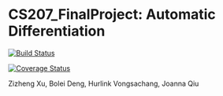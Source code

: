 # CS207_FinalProject: Automatic Differentiation

[![Build Status](https://travis-ci.org/XVQD/cs207-FinalProject.svg?branch=master)](https://travis-ci.org/XVQD/cs207-FinalProject.svg?branch=master)

[![Coverage Status](https://coveralls.io/repos/github/XVQD/cs207-FinalProject/badge.svg?branch=master)](https://coveralls.io/github/XVQD/cs207-FinalProject?branch=master)

Zizheng Xu, Bolei Deng, Hurlink Vongsachang, Joanna Qiu
